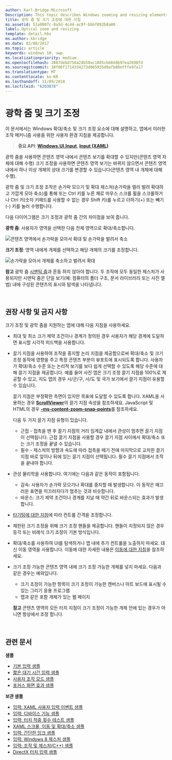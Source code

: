 ```yaml
---
author: Karl-Bridge-Microsoft
Description: This topic describes Windows zooming and resizing elements and provides user experience guidelines for using these interaction mechanisms in your apps.
title: 광학 줌 및 크기 조정에 대한 지침
ms.assetid: 51a0007c-8a5d-4c44-ac9f-bbbf092b8a00
label: Optical zoom and resizing
template: detail.hbs
ms.author: kbridge
ms.date: 02/08/2017
ms.topic: article
keywords: windows 10, uwp
ms.localizationpriority: medium
ms.openlocfilehash: 2087debd758a24b50ac1885cb68d4b97ea2898fd
ms.sourcegitcommit: 38f06f1714334273d865935d9afb80efffe97a17
ms.translationtype: MT
ms.contentlocale: ko-KR
ms.lasthandoff: 11/09/2018
ms.locfileid: "6203878"
---
```

# <a name="optical-zoom-and-resizing"></a>광학 줌 및 크기 조정



이 문서에서는 Windows 확대/축소 및 크기 조정 요소에 대해 설명하고, 앱에서 이러한 조작 메커니즘 사용을 위한 사용자 환경 지침을 제공합니다.

> **중요 API**: [**Windows.UI.Input**](https://msdn.microsoft.com/library/windows/apps/br242084), [**Input (XAML)**](https://msdn.microsoft.com/library/windows/apps/br227994)

광학 줌을 사용하면 콘텐츠 영역 내에서 콘텐츠 보기를 확대할 수 있지만(콘텐츠 영역 자체에 대해 수행) 크기 조정을 사용하면 콘텐츠 영역 보기는 바뀌지 않으면서 콘텐츠 영역 내에서 하나 이상 개체의 상대 크기를 변경할 수 있습니다(콘텐츠 영역 내 개체에 대해 수행).

광학 줌 및 크기 조정 조작은 손가락 모으기 및 확대 제스처(손가락을 멀리 벌려 확대하고 가깝게 모아 축소)를 통해 또는 Ctrl 키를 누른 채로 마우스 스크롤 휠을 스크롤하거나 Ctrl 키(숫자 키패드를 사용할 수 없는 경우 Shift 키)를 누르고 더하기(+) 또는 빼기(-) 키를 눌러 수행합니다.

다음 다이어그램은 크기 조정과 광학 줌 간의 차이점을 보여 줍니다.

**광학 줌**: 사용자가 영역을 선택한 다음 전체 영역으로 확대/축소합니다.

![콘텐츠 영역에서 손가락을 모아서 확대 및 손가락을 벌려서 축소](images/areazoom.png)

**크기 조정**: 영역 내에게 개체를 선택하고 해당 개체의 크기를 조정합니다.

![손가락을 모아서 개체를 축소하고 벌려서 확대](images/objectresize.png)

**참고**  광학 줌 [시맨틱 줌](../controls-and-patterns/semantic-zoom.md)과 혼동 하지 않아야 합니다. 두 조작에 모두 동일한 제스처가 사용되지만 시맨틱 줌은 단일 보기(예: 컴퓨터의 폴더 구조, 문서 라이브러리 또는 사진 앨범) 내에 구성된 콘텐츠의 표시와 탐색을 나타냅니다.

 

## <a name="dos-and-donts"></a>권장 사항 및 금지 사항


크기 조정 및 광학 줌을 지원하는 앱에 대해 다음 지침을 사용하세요.

-   최대 및 최소 크기 제약 조건이나 경계가 정의된 경우 사용자가 해당 경계에 도달하면 표시할 시각적 피드백을 사용합니다.
-   끌기 지점을 사용하여 조작을 중지할 논리 지점을 제공함으로써 확대/축소 및 크기 조정 동작에 영향을 주고 특정 콘텐츠 부분이 뷰포트에 표시되도록 합니다. 사용자가 확대/축소 수준 또는 논리적 보기를 보다 쉽게 선택할 수 있도록 해당 수준에 대해 끌기 지점을 제공합니다. 예를 들어 사진 앱은 크기 조정 끌기 지점을 100%로 제공할 수 있고, 지도 앱의 경우 시/군/구, 시/도 및 국가 보기에서 끌기 지점이 유용할 수 있습니다.

    끌기 지점은 부정확한 측면이 있지만 목표에 도달할 수 있도록 합니다. XAML을 사용하는 경우 [**ScrollViewer**](https://msdn.microsoft.com/library/windows/apps/br209527)의 끌기 지점 속성을 참조하세요. JavaScript 및 HTML의 경우 [**-ms-content-zoom-snap-points**](https://msdn.microsoft.com/library/hh771895)를 참조하세요.

    다음 두 가지 끌기 지점 유형이 있습니다.

    -   근접 - 접촉을 뗀 후 끌기 지점의 거리 임계값 내에서 관성이 멈추면 끌기 지점이 선택됩니다. 근접 끌기 지점을 사용할 경우 끌기 지점 사이에서 확대/축소 또는 크기 조정을 끝낼 수 있습니다.
    -   필수 - 제스처의 방향과 속도에 따라 접촉을 떼기 전에 마지막으로 교차한 끌기 지점 바로 앞이나 뒤에 있는 끌기 지점이 선택됩니다. 필수 끌기 지점에서 조작을 끝내야 합니다.
-   관성 물리학을 사용합니다. 여기에는 다음과 같은 동작이 포함됩니다.
    -   감속: 사용자가 손가락 모으기나 확대를 중지할 때 발생합니다. 이 동작은 매끄러운 표면을 미끄러지다가 멈추는 것과 비슷합니다.
    -   바운스: 크기 제약 조건이나 경계를 지날 때 약간 뒤로 바운스되는 효과가 발생합니다.
-   [타기팅에 대한 지침](guidelines-for-targeting.md)에 따라 컨트롤 간격을 조정합니다.
-   제한된 크기 조정을 위해 크기 조정 핸들을 제공합니다. 핸들이 지정되지 않은 경우 등각 또는 비례식 크기 조정이 기본 방식입니다.
-   확대/축소를 사용하여 UI를 탐색하거나 앱 내에 추가 컨트롤을 노출하지 마세요. 대신 이동 영역을 사용합니다. 이동에 대한 자세한 내용은 [이동에 대한 지침](guidelines-for-panning.md)을 참조하세요.
-   크기 조정 가능한 콘텐츠 영역 내에 크기 조정 가능한 개체를 넣지 마세요. 다음과 같은 경우는 예외입니다.
    -   크기 조정이 가능한 항목이 크기 조정이 가능한 캔버스나 아트 보드에 표시될 수 있는 그리기 응용 프로그램
    -   맵과 같은 포함 개체가 있는 웹 페이지

    **참고**  콘텐츠 영역의 모든 터치 지점이 크기 조정이 가능한 개체 안에 있는 경우가 아니면 항상에서 조정 합니다.

     

## <a name="related-articles"></a>관련 문서


**샘플**
* [기본 입력 샘플](https://go.microsoft.com/fwlink/p/?LinkID=620302)
* [짧은 대기 시간 입력 샘플](https://go.microsoft.com/fwlink/p/?LinkID=620304)
* [사용자 조작 모드 샘플](https://go.microsoft.com/fwlink/p/?LinkID=619894)
* [포커스 화면 효과 샘플](https://go.microsoft.com/fwlink/p/?LinkID=619895)

**보관 샘플**
* [입력: XAML 사용자 입력 이벤트 샘플](https://go.microsoft.com/fwlink/p/?linkid=226855)
* [입력: 디바이스 기능 샘플](https://go.microsoft.com/fwlink/p/?linkid=231530)
* [입력: 터치 적중 횟수 테스트 샘플](https://go.microsoft.com/fwlink/p/?linkid=231590)
* [XAML 스크롤, 이동 및 확대/축소 샘플](https://go.microsoft.com/fwlink/p/?linkid=251717)
* [입력: 간단한 잉크 샘플](https://go.microsoft.com/fwlink/p/?linkid=246570)
* [입력: Windows 8 제스처 샘플](https://go.microsoft.com/fwlink/p/?LinkId=264995)
* [입력: 조작 및 제스처(C++) 샘플](https://go.microsoft.com/fwlink/p/?linkid=231605)
* [DirectX 터치 입력 샘플](https://go.microsoft.com/fwlink/p/?LinkID=231627)
 

 




